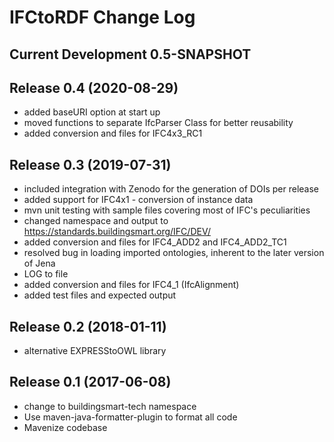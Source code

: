 # IFCtoRDF Change Log

## Current Development 0.5-SNAPSHOT

## Release 0.4 (2020-08-29)
- added baseURI option at start up
- moved functions to separate IfcParser Class for better reusability
- added conversion and files for IFC4x3_RC1

## Release 0.3 (2019-07-31)
- included integration with Zenodo for the generation of DOIs per release
- added support for IFC4x1 - conversion of instance data
- mvn unit testing with sample files covering most of IFC's peculiarities
- changed namespace and output to https://standards.buildingsmart.org/IFC/DEV/
- added conversion and files for IFC4_ADD2 and IFC4_ADD2_TC1
- resolved bug in loading imported ontologies, inherent to the later version of Jena
- LOG to file
- added conversion and files for IFC4_1 (IfcAlignment)
- added test files and expected output

## Release 0.2 (2018-01-11)
 - alternative EXPRESStoOWL library

## Release 0.1 (2017-06-08)
 - change to buildingsmart-tech namespace
 - Use maven-java-formatter-plugin to format all code
 - Mavenize codebase
